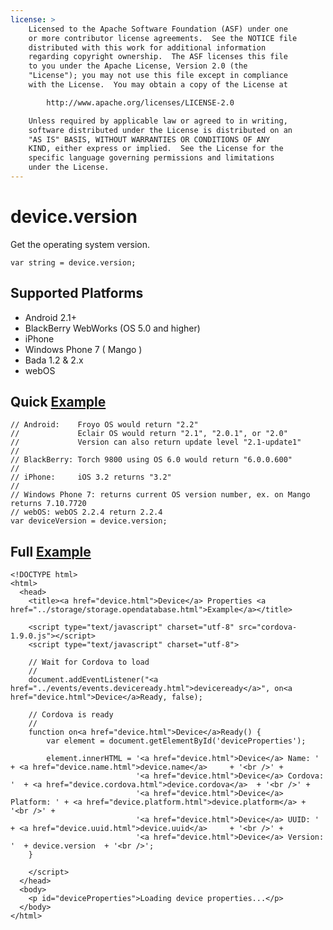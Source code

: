 ```yaml
---
license: >
    Licensed to the Apache Software Foundation (ASF) under one
    or more contributor license agreements.  See the NOTICE file
    distributed with this work for additional information
    regarding copyright ownership.  The ASF licenses this file
    to you under the Apache License, Version 2.0 (the
    "License"); you may not use this file except in compliance
    with the License.  You may obtain a copy of the License at

        http://www.apache.org/licenses/LICENSE-2.0

    Unless required by applicable law or agreed to in writing,
    software distributed under the License is distributed on an
    "AS IS" BASIS, WITHOUT WARRANTIES OR CONDITIONS OF ANY
    KIND, either express or implied.  See the License for the
    specific language governing permissions and limitations
    under the License.
---
```


device.version
==============

Get the operating system version.

    var string = device.version;

Supported Platforms
-------------------

- Android 2.1+
- BlackBerry WebWorks (OS 5.0 and higher)
- iPhone
- Windows Phone 7 ( Mango )
- Bada 1.2 & 2.x
- webOS

Quick <a href="../storage/storage.opendatabase.html">Example</a>
-------------

    // Android:    Froyo OS would return "2.2"
    //             Eclair OS would return "2.1", "2.0.1", or "2.0"
    //             Version can also return update level "2.1-update1" 
    //
    // BlackBerry: Torch 9800 using OS 6.0 would return "6.0.0.600"
    //
    // iPhone:     iOS 3.2 returns "3.2"
    //
    // Windows Phone 7: returns current OS version number, ex. on Mango returns 7.10.7720
    // webOS: webOS 2.2.4 return 2.2.4
    var deviceVersion = device.version;

Full <a href="../storage/storage.opendatabase.html">Example</a>
------------

    <!DOCTYPE html>
    <html>
      <head>
        <title><a href="device.html">Device</a> Properties <a href="../storage/storage.opendatabase.html">Example</a></title>

        <script type="text/javascript" charset="utf-8" src="cordova-1.9.0.js"></script>
        <script type="text/javascript" charset="utf-8">

        // Wait for Cordova to load
        //
        document.addEventListener("<a href="../events/events.deviceready.html">deviceready</a>", on<a href="device.html">Device</a>Ready, false);

        // Cordova is ready
        //
        function on<a href="device.html">Device</a>Ready() {
            var element = document.getElementById('deviceProperties');
        
            element.innerHTML = '<a href="device.html">Device</a> Name: '     + <a href="device.name.html">device.name</a>     + '<br />' + 
                                '<a href="device.html">Device</a> Cordova: '  + <a href="device.cordova.html">device.cordova</a>  + '<br />' + 
                                '<a href="device.html">Device</a> Platform: ' + <a href="device.platform.html">device.platform</a> + '<br />' + 
                                '<a href="device.html">Device</a> UUID: '     + <a href="device.uuid.html">device.uuid</a>     + '<br />' + 
                                '<a href="device.html">Device</a> Version: '  + device.version  + '<br />';
        }

        </script>
      </head>
      <body>
        <p id="deviceProperties">Loading device properties...</p>
      </body>
    </html>
